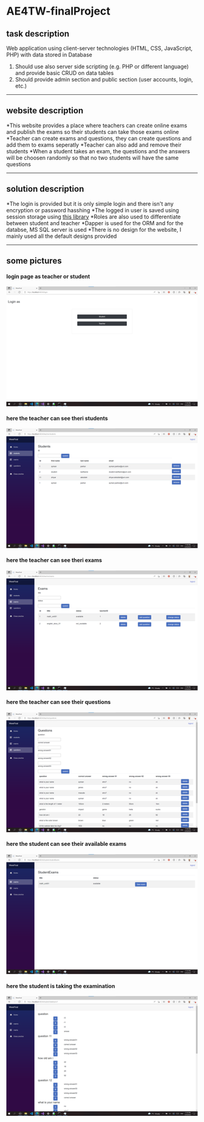 # AE4TW-finalProject

## task description 

Web application using client-server technologies (HTML, CSS, JavaScript, PHP) with data stored in Database
  1. Should use also server side scripting (e.g. PHP or different language) and provide basic CRUD on data tables
  2. Should provide admin section and public section (user accounts, login, etc.)

--------------------------------------------------------------------------------------------------------------

## website description 

*This website provides a place where teachers can create online exams and publish the exams so their students can take those exams online
*Teacher can create exams and questions, they can create questions and add them to exams seperatly
*Teacher can also add and remove their students
*When a student takes an exam, the questions and the answers will be choosen randomly so that no two students will have the same questions

--------------------------------------------------------------------------------------------------------------

## solution description

*The login is provided but it is only simple login and there isn't any encryption or password hasshing
*The logged in user is saved using session storage using [this library](https://github.com/Blazored/SessionStorage)
*Roles are also used to differentiate between student and teacher
*Dapper is used for the ORM and for the databse, MS SQL server is used
*There is no design for the website, I mainly used all the default designs provided

--------------------------------------------------------------------------------------------------------------

## some pictures

#### login page as teacher or student


![login page](https://github.com/ap-Camel/AE4TW-finalProject/blob/master/Pictures/Screenshot%202022-03-30%20234040.png)




#### here the teacher can see theri students


![students page](https://github.com/ap-Camel/AE4TW-finalProject/blob/master/Pictures/Screenshot%202022-03-30%20234847.png)




#### here the teacher can see theri exams


![exams page](https://github.com/ap-Camel/AE4TW-finalProject/blob/master/Pictures/Screenshot%202022-03-30%20234914.png)




#### here the teacher can see their questions


![questions page](https://github.com/ap-Camel/AE4TW-finalProject/blob/master/Pictures/Screenshot%202022-03-30%20234942.png)




#### here the student can see their available exams


![available exams page](https://github.com/ap-Camel/AE4TW-finalProject/blob/master/Pictures/Screenshot%202022-03-30%20235019.png)




#### here the student is taking the examination


![eamination page](https://github.com/ap-Camel/AE4TW-finalProject/blob/master/Pictures/Screenshot%202022-03-30%20235038.png)





